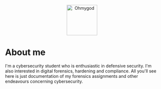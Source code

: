 <p align="center">
<img src="https://myspace.windows93.net/u/66933/avatar.jpg" alt="Ohmygod" width="100"/>
</p>

# About me

I'm a cybersecurity student who is enthusiastic in defensive security. I'm also interested in digital forensics, hardening and compliance.
All you'll see here is just documentation of my forensics assignments and other endeavours concerning cybersecurity. 
